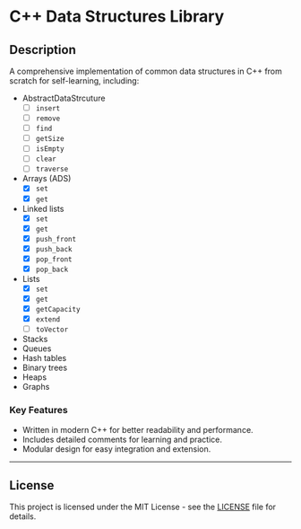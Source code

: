 # C++ Data Structures Library

## Description
A comprehensive implementation of common data structures in C++ from scratch for self-learning, including:
- AbstractDataStrcuture
  - [ ] `insert`
  - [ ] `remove`
  - [ ] `find`
  - [ ] `getSize`
  - [ ] `isEmpty`
  - [ ] `clear`
  - [ ] `traverse`
- Arrays (ADS)
  - [x] `set`
  - [x] `get`
- Linked lists
  - [x] `set`
  - [x] `get`
  - [x] `push_front`
  - [x] `push_back`
  - [x] `pop_front`
  - [x] `pop_back`
- Lists
  - [x] `set`
  - [x] `get`
  - [x] `getCapacity`
  - [x] `extend`
  - [ ] `toVector`
- Stacks
- Queues
- Hash tables
- Binary trees
- Heaps
- Graphs

### Key Features
- Written in modern C++ for better readability and performance.
- Includes detailed comments for learning and practice.
- Modular design for easy integration and extension.


---

## License
This project is licensed under the MIT License - see the [LICENSE](LICENSE) file for details.

